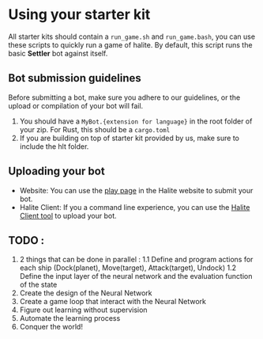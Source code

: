 # Using your starter kit

All starter kits should contain a `run_game.sh` and `run_game.bash`, you can use these scripts to quickly run a game of halite. By default, this script runs the basic __Settler__ bot against itself.

## Bot submission guidelines

Before submitting a bot, make sure you adhere to our guidelines, or the upload or compilation of your bot will fail.

1. You should have a `MyBot.{extension for language}` in the root folder of your zip. For Rust, this should be a `cargo.toml`
2. If you are building on top of starter kit provided by us, make sure to include the hlt folder.

## Uploading your bot

* Website: You can use the [play page](https://halite.io/play-programming-challenge) in the Halite website to submit your bot.
* Halite Client: If you a command line experience, you can use the [Halite Client tool](https://halite.io/learn-programming-challenge/halite-cli-and-tools/halite-client-tools) to upload your bot.

## TODO :
1. 2 things that can be done in parallel :
    1.1 Define and program actions for each ship (Dock(planet), Move(target), Attack(target), Undock)
    1.2 Define the input layer of the neural network and the evaluation function of the state
2. Create the design of the Neural Network
3. Create a game loop that interact with the Neural Network
4. Figure out learning without supervision
5. Automate the learning process
6. Conquer the world!